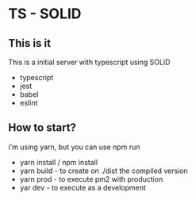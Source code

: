 # TS - SOLID

## This is it

This is a initial server with typescript using SOLID
  - typescript
  - jest
  - babel
  - eslint

## How to start?

  i'm using yarn, but you can use npm run

  - yarn install / npm install
  - yarn build - to create on ./dist the compiled version
  - yarn prod - to execute pm2 with production 
  - yar dev - to execute as a development

